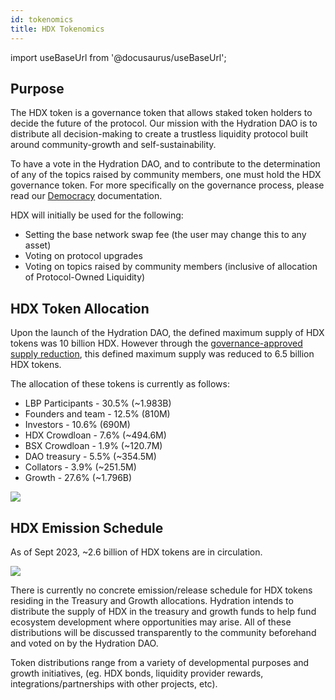 ```yaml
---
id: tokenomics
title: HDX Tokenomics
---
```


import useBaseUrl from '@docusaurus/useBaseUrl'; 

## Purpose

The HDX token is a governance token that allows staked token holders to decide the future of the protocol. Our mission with the Hydration DAO is to distribute all decision-making to create a trustless liquidity protocol built around community-growth and self-sustainability. 

To have a vote in the Hydration DAO, and to contribute to the determination of any of the topics raised by community members, one must hold the HDX governance token. For more specifically on the governance process, please read our [Democracy](https://docs.hydradx.io/democracy_intro) documentation.

HDX will initially be used for the following:

- Setting the base network swap fee (the user may change this to any asset)
- Voting on protocol upgrades
- Voting on topics raised by community members (inclusive of allocation of Protocol-Owned Liquidity)

## HDX Token Allocation

Upon the launch of the Hydration DAO, the defined maximum supply of HDX tokens was 10 billion HDX. However through the [governance-approved supply reduction](https://hydradx.subsquare.io/democracy/referendum/7), this defined maximum supply was reduced to 6.5 billion HDX tokens.

The allocation of these tokens is currently as follows:

- LBP Participants - 30.5% (~1.983B)
- Founders and team - 12.5% (810M)
- Investors - 10.6% (690M)
- HDX Crowdloan - 7.6% (~494.6M)
- BSX Crowdloan - 1.9% (~120.7M)
- DAO treasury - 5.5% (~354.5M)
- Collators - 3.9% (~251.5M)
- Growth - 27.6% (~1.796B)
  
<div style={{textAlign: 'center'}}>
  <img src={useBaseUrl('/tokenomics/supply_breakdown.jpg')} />
</div>

## HDX Emission Schedule

As of Sept 2023, ~2.6 billion of HDX tokens are in circulation.

<div style={{textAlign: 'center'}}>
  <img src={useBaseUrl('/tokenomics/supply_vestings.jpg')} />
</div>

There is currently no concrete emission/release schedule for HDX tokens residing in the Treasury and Growth allocations. Hydration intends to distribute the supply of HDX in the treasury and growth funds to help fund ecosystem development where opportunities may arise. All of these distributions will be discussed transparently to the community beforehand and voted on by the Hydration DAO.

Token distributions range from a variety of developmental purposes and growth initiatives, (eg. HDX bonds, liquidity provider rewards, integrations/partnerships with other projects, etc).
